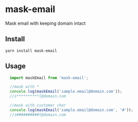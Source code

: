 # mask-email
Mask email with keeping domain intact

## Install
`yarn install mask-email`

## Usage
```javascript
  import maskEmail from 'mask-email';

  //mask with *
  console.log(maskEmail('sample.email@domain.com'));
  //s**********l@domain.com

  //mask with customer char
  console.log(maskEmail('sample.email@domain.com', '#'));
  //s##########l@domain.com
  
```
